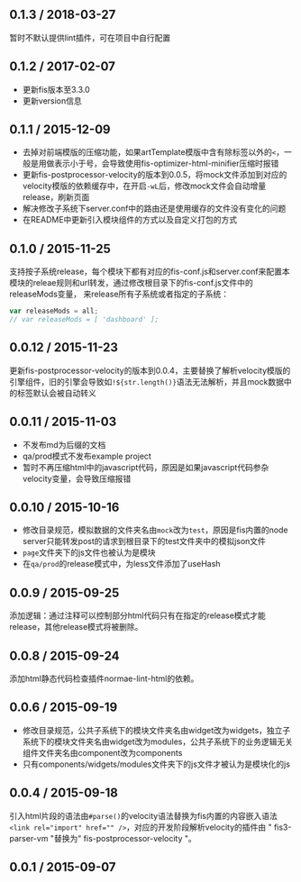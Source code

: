 ## 0.1.3 / 2018-03-27

暂时不默认提供lint插件，可在项目中自行配置

## 0.1.2 / 2017-02-07

* 更新fis版本至3.3.0
* 更新version信息

## 0.1.1 / 2015-12-09

* 去掉对前端模版的压缩功能，如果artTemplate模版中含有除标签以外的`<`，一般是用做表示小于号，会导致使用fis-optimizer-html-minifier压缩时报错
* 更新fis-postprocessor-velocity的版本到0.0.5，将mock文件添加到对应的velocity模版的依赖缓存中，在开启`-wL`后，修改mock文件会自动增量release，刷新页面
* 解决修改子系统下server.conf中的路由还是使用缓存的文件没有变化的问题
* 在README中更新引入模块组件的方式以及自定义打包的方式

## 0.1.0 / 2015-11-25

支持按子系统release，每个模块下都有对应的fis-conf.js和server.conf来配置本模块的releae规则和url转发，通过修改根目录下的fis-conf.js文件中的releaseMods变量，
来release所有子系统或者指定的子系统：

``` javascript
var releaseMods = all;
// var releaseMods = [ 'dashboard' ];
```
## 0.0.12 / 2015-11-23

更新fis-postprocessor-velocity的版本到0.0.4，主要替换了解析velocity模版的引擎组件，旧的引擎会导致如`!${str.length()}`语法无法解析，并且mock数据中的标签默认会被自动转义

## 0.0.11 / 2015-11-03

* 不发布md为后缀的文档
* qa/prod模式不发布example project
* 暂时不再压缩html中的javascript代码，原因是如果javascript代码参杂velocity变量，会导致压缩报错

## 0.0.10 / 2015-10-16

* 修改目录规范，模拟数据的文件夹名由`mock`改为`test`，原因是fis内置的node server只能转发post的请求到根目录下的test文件夹中的模拟json文件
* `page`文件夹下的js文件也被认为是模块
* 在`qa/prod`的release模式中，为less文件添加了useHash

## 0.0.9 / 2015-09-25

添加逻辑：通过注释可以控制部分html代码只有在指定的release模式才能release，其他release模式将被删除。

## 0.0.8 / 2015-09-24

添加html静态代码检查插件normae-lint-html的依赖。

## 0.0.6 / 2015-09-19

* 修改目录规范，公共子系统下的模块文件夹名由widget改为widgets，独立子系统下的模块文件夹名由widget改为modules，公共子系统下的业务逻辑无关组件文件夹名由component改为components
* 只有components/widgets/modules文件夹下的js文件才被认为是模块化的js

## 0.0.4 / 2015-09-18

引入html片段的语法由```#parse()```的velocity语法替换为fis内置的内容嵌入语法
```<link rel="import" href="" />```，对应的开发阶段解析velocity的插件由
" fis3-parser-vm "替换为" fis-postprocessor-velocity "。

## 0.0.1 / 2015-09-07
